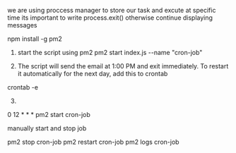 we are using proccess manager to store our task and excute at specific time 
its important to write process.exit() otherwise continue displaying messages 


npm install -g pm2
 
1) start the script using pm2 
pm2 start index.js --name "cron-job"

2) The script will send the email at 1:00 PM and exit immediately.
To restart it automatically for the next day, add this to crontab

crontab -e

3) 
0 12 * * * pm2 start cron-job

manually start and stop job 

pm2 stop cron-job
pm2 restart cron-job
pm2 logs cron-job